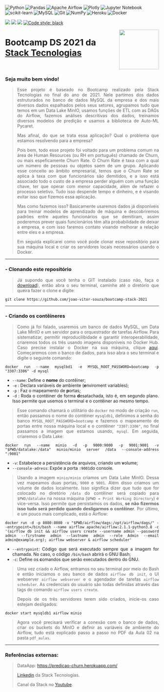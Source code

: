 ![Python](https://img.shields.io/badge/python-3670A0?style=for-the-badge&logo=python&logoColor=ffdd54)
![Pandas](https://img.shields.io/badge/pandas-%23150458.svg?style=for-the-badge&logo=pandas&logoColor=white)
![Apache Airflow](https://img.shields.io/badge/Apache%20Airflow-017CEE?style=for-the-badge&logo=Apache%20Airflow&logoColor=white)
![Plotly](https://img.shields.io/badge/Plotly-%233F4F75.svg?style=for-the-badge&logo=plotly&logoColor=white)
![Jupyter Notebook](https://img.shields.io/badge/jupyter-%23FA0F00.svg?style=for-the-badge&logo=jupyter&logoColor=white)
![scikit-learn](https://img.shields.io/badge/scikit--learn-%23F7931E.svg?style=for-the-badge&logo=scikit-learn&logoColor=white)
![MySQL](https://img.shields.io/badge/mysql-%2300f.svg?style=for-the-badge&logo=mysql&logoColor=white)
![Git](https://img.shields.io/badge/git-%23F05033.svg?style=for-the-badge&logo=git&logoColor=white)
![NumPy](https://img.shields.io/badge/numpy-%23013243.svg?style=for-the-badge&logo=numpy&logoColor=white)
![Heroku](https://img.shields.io/badge/heroku-%23430098.svg?style=for-the-badge&logo=heroku&logoColor=white)
![Docker](https://img.shields.io/badge/docker-%230db7ed.svg?style=for-the-badge&logo=docker&logoColor=white)


<img src="https://img.shields.io/github/issues-raw/joao-vitor-souza/Human-Resource-Analytics-Bootcamp-Stack-2021?style=flat-square"> <img src="https://img.shields.io/github/license/joao-vitor-souza/Human-Resource-Analytics-Bootcamp-Stack-2021?style=flat-square"> <img src="https://img.shields.io/github/languages/count/joao-vitor-souza/Human-Resource-Analytics-Bootcamp-Stack-2021?style=flat-square">
[![Code style: black](https://img.shields.io/badge/code%20style-black-000000.svg?style=flat-square)](https://github.com/psf/black)

<img src="https://media-exp1.licdn.com/dms/image/C4D0BAQF26jZ3QdJQcg/company-logo_200_200/0/1624621563131?e=2147483647&v=beta&t=_ZCPRmKX4seKsn2lNkJ3GZI52xIPpE07_iOVZcv7xR4" width=130px height=130px align="right">

# Bootcamp DS 2021 da [Stack Tecnologias](https://www.youtube.com/c/Stack_tecnologias)
<br>

<div align='justify'>

### Seja muito bem vindo! 

  >Esse projeto é baseado no Bootcamp realizado pela Stack Tecnologias no final do ano de 2021. Nele partimos dos dados estruturados no banco de dados MySQL da empresa e dos mais diversos dados espalhados pelos seus setores, agrupamos tudo que temos em um Data Lake MinIO, usamos funções de ETL com as DAGs do Airflow, fazemos análises descritivas dos dados, treinamos diversos modelos de predição e usamos a biblioteca de Auto-ML Pycaret.
  >
  >Mas afinal, do que se trata essa aplicação? Qual o problema que estamos resolvendo para a empresa?
  >
  >Pois bem, todo esse projeto foi voltado para um problema comum na área de Human Resources (ou RH em português) chamado de Churn, ou mais espeficamente Churn Rate. O Churn Rate é taxa com a qual um número de pessoas ou objetos saem de um grupo. Aplicando esse conceito ao âmbito empresarial, temos que o Churn Rate se aplica à taxa com que funcionários são demitidos, e a isso está associado todo o custo de a empresa perder alguém com uma função chave, ter que operar com menor capacidade, além de refazer o processo seletivo. Tudo isso despende tempo e dinheiro, e é visando evitar isso que fizemos essa aplicação. 
  >
  >Mas como fazemos isso? Basicamente usaremos dados já disponíveis para treinar modelos de aprendizado de máquina e descobriremos padrões entre aqueles funcionários que se demitiram, assim poderemos prever quais funcionários têm alta probabilidade de deixar a empresa, e com isso faremos contato visando melhorar a relação entre eles e a empresa. 
  >
  >Em seguida explicarei como você pode clonar esse repositório para sua máquina local e criar os servidores locais necessários usando o Docker.

---
### - Clonando este repositório

  >Já supondo que você tenha o GIT instalado (caso não, faça o [download](https://git-scm.com/downloads)), então abra o seu terminal, caminhe até o diretório que queira fazer o clone e digite:

```
git clone https://github.com/joao-vitor-souza/bootcamp-stack-2021
```

---
### - Criando os contêineres
  
  >Como já foi falado, usaremos um banco de dados MySQL, um Data Lake MinIO e um servidor para o orquestrador de tarefas Airflow. Para sistematizar, permitir reproducilibidade e garantir interoperabilidade, criaremos todos os três usando imagens disponíveis no Docker Hub. Caso precise instalar o Docker na sua máquina, clique [aqui](https://www.docker.com/get-started/). Começaremos com o banco de dados, para isso abra o seu terminal e digite o seguinte comando:
  
```
docker run --name mysqlbd1 -e MYSQL_ROOT_PASSWORD=bootcamp -p "3307:3306" -d mysql
```
  
  - `--name`: Define o <b>nome</b> do contêiner;
  - `-e`    : Declara variáveis de ambiente (<b>e</b>nviroment variables);
  - `-p`    : Faz o mapeamento de <b>p</b>ortas;
  - `-d`    : Roda o contêiner de forma <b>d</b>esatachada, isto é, em segundo plano. Isso permite que usemos o terminal e o contêiner ao mesmo tempo.

  >Esse comando chamará o utilitário do `docker` no modo de criação `run`, então passamos o nome do contêiner `mysqldb1`, definimos a senha do banco `MYSQL_ROOT_PASSWORD=bootcamp` e fazemos o mapeamento de portas entre nossa máquina local e o contêiner `"3307:3306"`, no final passamos a imagem que estamos usando, `mysql`. Em seguida, criaremos o Data Lake:
  
  ```
  docker run --name minio -d -p 9000:9000 -p 9001:9001 -v "$PWD/datalake:/data" minio/minio server /data --console-address ":9001"
  ```
  
  - `-v`: Estabelece a persistência de arquivos, criando um <b>v</b>olume;
  - `--console-adress`: Expõe a porta `:9001`do console.
  
  >Usando a imagem `minio/minio` criamos um Data Lake MinIO. Dessa vez mapeamos duas portas, `9000` e `9001`. Além disso criamos um volume de dados localmente. Isso significa dizer que tudo que for colocado no diretório `/data` do contêiner será copiado para `$PWD/datalake` na nossa máquina (`$PWD = Print Working Directory`) e vice-versa. Isso permite que persistamos os dados, <b>se não fizermos isso tudo será perdido quando desligarmos o contêiner</b>. Por último, e um pouco mais complicado, está o Airflow:
  
  ```
  docker run -d -p 8080:8080 -v "$PWD/airflow/dags:/opt/airflow/dags/" --entrypoint=/bin/bash --name airflow apache/airflow:2.1.1-python3.8 -c '(airflow db init && airflow users create --username admin --password admin --firstname admin --lastname admin --role Admin --email admin@example.org); airflow webserver & airflow scheduler'
  ```
  
  - `--entrypoint`: Código que será executado sempre que a imagem for chamada. No caso, o código `/bin/bash` abrirá o GNU Bash;
  - `-c`: Define os <b>c</b>omandos que serão executados dentro do GNU.
  
  >Uma vez criado o Airflow, entramos no seu terminal por meio do Bash e então iniciamos o seu banco de dados `airflow db init`, o UI webserver `airflow webserver` e o agendador de tarefas `airflow scheduler`. As credenciais do usuário são todas definidas através das tags do comando `airflow users create`.
  >
  >Depois de os três servidores terem sido criados, inicie-os caso estejam desligados:
  
  ```
  docker start mysqldb1 airflow minio
  ```
  
  >Agora você precisará verificar a conexão com o banco de dados, criar os buckets do MinIO e definir as variáveis de ambiente do Airflow, tudo está explicado passo a passo no PDF da Aula 02 na pasta `pdf_aulas`.

  ---
  
  ### Referências externas:

  >DataApp: https://predicao-churn.herokuapp.com/
  >
  >[Linkedin](https://br.linkedin.com/company/stack-tecnologias) da Stack Tecnologias.
  >
  >Canal da Stack no [Youtube](https://www.youtube.com/c/Stack_tecnologias).

</div>
